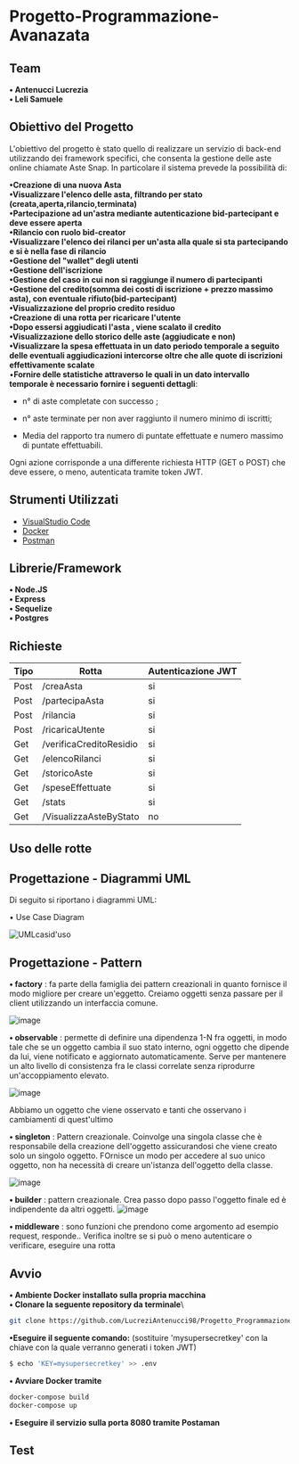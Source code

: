 # Progetto-Programmazione-Avanazata 

## Team

**• Antenucci Lucrezia** \
**• Leli Samuele**

## Obiettivo del Progetto

L'obiettivo del progetto è stato quello di realizzare un servizio di back-end utilizzando dei framework specifici, che consenta la gestione delle aste online chiamate Aste Snap.
In particolare il sistema prevede la possibilità di:

**•Creazione di una nuova Asta** \
**•Visualizzare l'elenco delle asta, filtrando per stato (creata,aperta,rilancio,terminata)** \
**•Partecipazione ad un'astra mediante autenticazione bid-partecipant e deve essere aperta** \
**•Rilancio con ruolo bid-creator** \
**•Visualizzare l'elenco dei rilanci per un'asta alla quale si sta partecipando e si è nella fase di rilancio** \
**•Gestione del "wallet" degli utenti** \
**•Gestione dell'iscrizione** \
**•Gestione del caso in cui non si raggiunge il numero di partecipanti** \
**•Gestione del credito(somma dei costi di iscrizione + prezzo massimo asta), con eventuale rifiuto(bid-partecipant)** \
**•Visualizzazione del proprio credito residuo** \
**•Creazione di una rotta per ricaricare l'utente** \
**•Dopo essersi aggiudicati l'asta , viene scalato il credito** \
**•Visualizzazione dello storico delle aste (aggiudicate e non)** \
**•Visualizzare la spesa effettuata in un dato periodo temporale a seguito delle eventuali aggiudicazioni intercorse oltre che alle quote di iscrizioni effettivamente scalate** \
•**Fornire delle statistiche attraverso le quali in un dato intervallo temporale è necessario fornire i seguenti dettagli**: 

  * n° di aste completate con successo ;
  
  * n° aste terminate per non aver raggiunto il numero minimo di iscritti;
  
  * Media del rapporto tra numero di puntate effettuate e numero massimo di puntate effettuabili.


Ogni azione corrisponde a una differente richiesta HTTP (GET o POST) che deve essere, o meno, autenticata tramite token JWT.

## Strumenti Utilizzati 

* [VisualStudio Code](https://code.visualstudio.com/)
* [Docker](https://docs.docker.com/)
* [Postman](https://www.postman.com/)

## Librerie/Framework

**•	Node.JS** \
**•	Express** \
**•	Sequelize** \
**•	Postgres**


## Richieste
Tipo          | Rotta                         | Autenticazione JWT
------------- | ----------------------------- |--------------------
Post          | /creaAsta                     | si
Post          | /partecipaAsta                | si
Post          | /rilancia                     | si
Post          | /ricaricaUtente               | si
Get           | /verificaCreditoResidio       | si
Get           | /elencoRilanci                | si
Get           | /storicoAste                  | si
Get           | /speseEffettuate              | si
Get           | /stats                        | si
Get           | /VisualizzaAsteByStato        | no

## Uso delle rotte



## Progettazione - Diagrammi UML

Di seguito si riportano i diagrammi UML:

• Use Case Diagram 

![UMLcasid'uso](https://user-images.githubusercontent.com/86314085/175025430-2eadbd1a-3cf1-4ec9-8837-5baa92dced4d.png)




## Progettazione - Pattern

**• factory** : fa parte della famiglia dei pattern creazionali in quanto fornisce il modo migliore per creare un'eggetto. Creiamo oggetti senza passare per il client utilizzando un interfaccia comune.

![image](https://user-images.githubusercontent.com/86314085/175505855-c64a33b3-19c6-4fd0-abae-be3c4542f321.png)


**• observable** : permette di definire una dipendenza 1-N fra oggetti, in modo tale che se un oggetto cambia il suo stato interno, ogni oggetto che dipende da lui, viene notificato e aggiornato automaticamente. Serve per mantenere un alto livello di consistenza fra le classi correlate senza riprodurre un'accoppiamento elevato.

![image](https://user-images.githubusercontent.com/86314085/175506554-8ba9223d-22f4-4856-9b3a-308c430a3b6e.png)

Abbiamo un oggetto che viene osservato e tanti che osservano i cambiamenti di quest'ultimo

**• singleton** : Pattern creazionale. Coinvolge una singola classe che è responsabile della creazione dell'oggetto assicurandosi che  viene creato solo un singolo oggetto. FOrnisce un modo per accedere al suo unico oggetto, non ha necessità di creare un'istanza dell'oggetto della classe.

![image](https://user-images.githubusercontent.com/86314085/175507090-a971e7ba-51d4-4139-8206-9bf374b00e47.png)


**• builder** : pattern creazionale. Crea passo dopo passo l'oggetto finale ed è indipendente da altri oggetti.
![image](https://user-images.githubusercontent.com/86314085/175507520-a74675ea-503f-462b-9a61-822bdee15a4d.png)


**• middleware** : sono funzioni che prendono come argomento ad esempio request, responde..
Verifica inoltre se si può o meno autenticare o verificare, eseguire una rotta

## Avvio

**• Ambiente Docker installato sulla propria macchina**\
**• Clonare la seguente repository da terminale**\
```bash
git clone https://github.com/LucreziAntenucci98/Progetto_Programmazione_Avanzata
```
**•Eseguire il seguente comando:** (sostituire 'mysupersecretkey' con la chiave con la quale verranno generati i token JWT) 
```bash
$ echo 'KEY=mysupersecretkey' >> .env
```
**• Avviare Docker tramite**
```bash
docker-compose build
docker-compose up
```
**• Eseguire il servizio sulla porta 8080 tramite Postaman**


## Test







